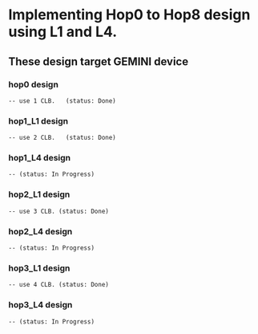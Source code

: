 

# Implementing Hop0 to Hop8 design using L1 and L4.

## These design target GEMINI device

### hop0 design
	-- use 1 CLB.   (status: Done)

### hop1_L1 design
	-- use 2 CLB.   (status: Done)

### hop1_L4 design
	-- (status: In Progress)

### hop2_L1 design
	-- use 3 CLB. (status: Done)

### hop2_L4 design
	-- (status: In Progress)

### hop3_L1 design
	-- use 4 CLB. (status: Done)

### hop3_L4 design
	-- (status: In Progress)
